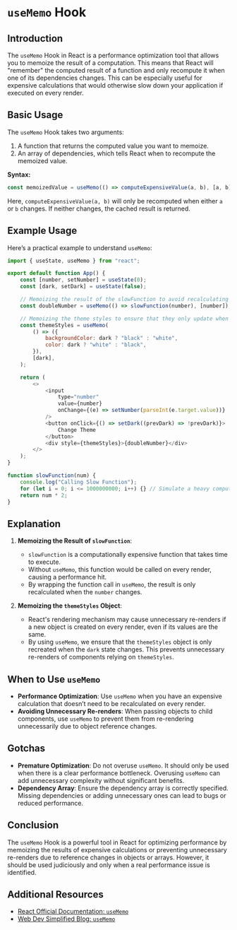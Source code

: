 # `useMemo` Hook

## Introduction

The `useMemo` Hook in React is a performance optimization tool that allows you to memoize the result of a computation. This means that React will "remember" the computed result of a function and only recompute it when one of its dependencies changes. This can be especially useful for expensive calculations that would otherwise slow down your application if executed on every render.

## Basic Usage

The `useMemo` Hook takes two arguments:

1. A function that returns the computed value you want to memoize.
2. An array of dependencies, which tells React when to recompute the memoized value.

**Syntax:**

```javascript
const memoizedValue = useMemo(() => computeExpensiveValue(a, b), [a, b]);
```

Here, `computeExpensiveValue(a, b)` will only be recomputed when either `a` or `b` changes. If neither changes, the cached result is returned.

## Example Usage

Here’s a practical example to understand `useMemo`:

```javascript
import { useState, useMemo } from "react";

export default function App() {
    const [number, setNumber] = useState(0);
    const [dark, setDark] = useState(false);

    // Memoizing the result of the slowFunction to avoid recalculating on every render
    const doubleNumber = useMemo(() => slowFunction(number), [number]);

    // Memoizing the theme styles to ensure that they only update when 'dark' changes
    const themeStyles = useMemo(
        () => ({
            backgroundColor: dark ? "black" : "white",
            color: dark ? "white" : "black",
        }),
        [dark],
    );

    return (
        <>
            <input
                type="number"
                value={number}
                onChange={(e) => setNumber(parseInt(e.target.value))}
            />
            <button onClick={() => setDark((prevDark) => !prevDark)}>
                Change Theme
            </button>
            <div style={themeStyles}>{doubleNumber}</div>
        </>
    );
}

function slowFunction(num) {
    console.log("Calling Slow Function");
    for (let i = 0; i <= 1000000000; i++) {} // Simulate a heavy computation
    return num * 2;
}
```

## Explanation

1. **Memoizing the Result of `slowFunction`**:
    - `slowFunction` is a computationally expensive function that takes time to execute.
    - Without `useMemo`, this function would be called on every render, causing a performance hit.
    - By wrapping the function call in `useMemo`, the result is only recalculated when the `number` changes.

2. **Memoizing the `themeStyles` Object**:
    - React's rendering mechanism may cause unnecessary re-renders if a new object is created on every render, even if its values are the same.
    - By using `useMemo`, we ensure that the `themeStyles` object is only recreated when the `dark` state changes. This prevents unnecessary re-renders of components relying on `themeStyles`.

## When to Use `useMemo`

- **Performance Optimization**: Use `useMemo` when you have an expensive calculation that doesn’t need to be recalculated on every render.
- **Avoiding Unnecessary Re-renders**: When passing objects to child components, use `useMemo` to prevent them from re-rendering unnecessarily due to object reference changes.

## Gotchas

- **Premature Optimization**: Do not overuse `useMemo`. It should only be used when there is a clear performance bottleneck. Overusing `useMemo` can add unnecessary complexity without significant benefits.
- **Dependency Array**: Ensure the dependency array is correctly specified. Missing dependencies or adding unnecessary ones can lead to bugs or reduced performance.

## Conclusion

The `useMemo` Hook is a powerful tool in React for optimizing performance by memoizing the results of expensive calculations or preventing unnecessary re-renders due to reference changes in objects or arrays. However, it should be used judiciously and only when a real performance issue is identified.

## Additional Resources

- [React Official Documentation: `useMemo`](https://react.dev/reference/react/useMemo)
- [Web Dev Simplified Blog: `useMemo`](https://blog.webdevsimplified.com/2020-05/memoization-in-react/)